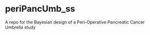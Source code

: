 # periPancUmb_ss
A repo for the Bayesian design of a Peri-Operative Pancreatic Cancer Umbrella study
